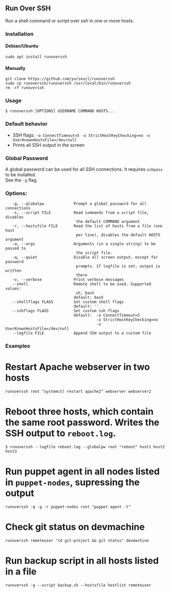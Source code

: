 ## Run Over SSH

Run a shell command or script over ssh in one or more hosts.

### Installation

#### Debian/Ubuntu
```
sudo apt install runoverssh
```

#### Manually
```
git clone https://github.com/yuriescl/runoverssh
sudo cp runoverssh/runoverssh /usr/local/bin/runoverssh
rm -rf runoverssh
```

### Usage
```
$ runoverssh [OPTIONS] USERNAME COMMAND HOSTS...
```

### Default behavior

* SSH flags: `-o ConnectTimeout=5 -o StrictHostKeyChecking=no -o UserKnownHostsFile=/dev/null`
* Prints all SSH output in the screen

### Global Password

A global password can be used for all SSH connections.
It requires `sshpass` to be installed.  
See the `-g` flag.

### Options:
```
   -g, --globalpw             Prompt a global password for all connections
   -s, --script FILE          Read commands from a script file, disables
                               the default COMMAND argument
   -r, --hostsfile FILE       Read the list of hosts from a file (one host
                               per line), disables the default HOSTS argument
   -a, --args                 Arguments (in a single string) to be passed to
                               the script file.
   -q, --quiet                Disable all screen output, except for password
                               prompts. If logfile is set, output is written
                               there
   -v, --verbose              Print verbose messages
   --shell                    Remote shell to be used. Supported values:
                               sh, bash
                              default: bash
   --shellflags FLAGS         Set custom shell flags
                              default: ''
   --sshflags FLAGS           Set custom ssh flags
                              default:  -o ConnectTimeout=5
                                        -o StrictHostKeyChecking=no
                                        -o UserKnownHostsFile=/dev/null
   --logfile FILE             Append SSH output to a custom file
```

### Examples
# Restart Apache webserver in two hosts
```
runoverssh root "systemctl restart apache2" webserver webserver2
```

# Reboot three hosts, which contain the same root password. Writes the SSH output to `reboot.log`.
```
$ runoverssh --logfile reboot.log --globalpw root "reboot" host1 host2 host3
```

# Run puppet agent in all nodes listed in `puppet-nodes`, supressing the output
```
runoverssh -q -g -r puppet-nodes root "puppet agent -t"
```

# Check git status on devmachine
```
runoverssh remoteuser "cd git-project && git status" devmachine
```

# Run backup script in all hosts listed in a file
```
runoverssh -g --script backup.sh --hostsfile hostlist remoteuser
```
